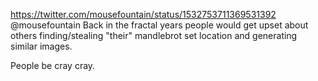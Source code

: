 https://twitter.com/mousefountain/status/1532753711369531392 @mousefountain Back in the fractal years people would get upset about others finding/stealing "their" mandlebrot set location and generating similar images.

People be cray cray.